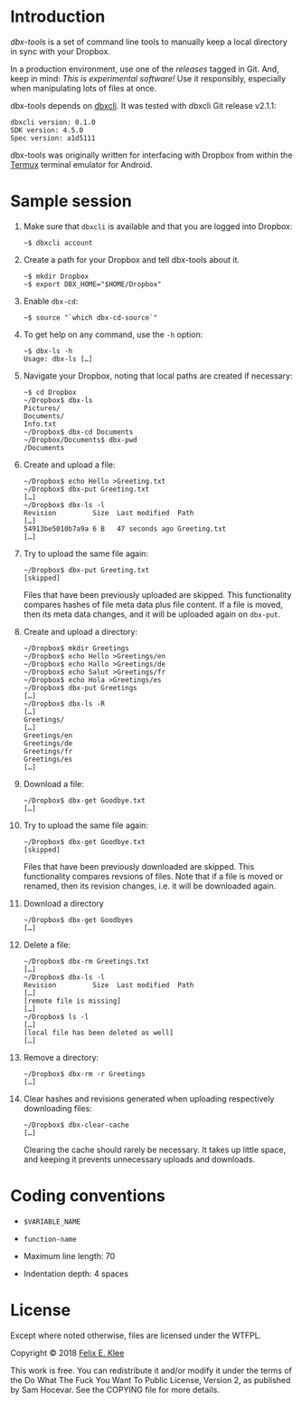 Introduction
============

*dbx-tools* is a set of command line tools to manually keep a local
directory in sync with your Dropbox.

In a production environment, use one of the *releases* tagged in
Git. And, keep in mind: *This is experimental software!* Use it
responsibly, especially when manipulating lots of files at once.

dbx-tools depends on [dbxcli][1]. It was tested with dbxcli Git
release v2.1.1:

    dbxcli version: 0.1.0
    SDK version: 4.5.0
    Spec version: a1d5111

dbx-tools was originally written for interfacing with Dropbox from
within the [Termux][2] terminal emulator for Android.


Sample session
==============

 1. Make sure that `dbxcli` is available and that you are logged into
    Dropbox:

        ~$ dbxcli account

 2. Create a path for your Dropbox and tell dbx-tools about it.

        ~$ mkdir Dropbox
        ~$ export DBX_HOME="$HOME/Dropbox"

 3. Enable `dbx-cd`:

        ~$ source "`which dbx-cd-source`"

 4. To get help on any command, use the `-h` option:

        ~$ dbx-ls -h
        Usage: dbx-ls […]

 5. Navigate your Dropbox, noting that local paths are created if
    necessary:

        ~$ cd Dropbox
        ~/Dropbox$ dbx-ls
        Pictures/
        Documents/
        Info.txt
        ~/Dropbox$ dbx-cd Documents
        ~/Dropbox/Documents$ dbx-pwd
        /Documents

 6. Create and upload a file:

        ~/Dropbox$ echo Hello >Greeting.txt
        ~/Dropbox$ dbx-put Greeting.txt
        […]
        ~/Dropbox$ dbx-ls -l
        Revision         Size  Last modified  Path
        […]
        54913be5010b7a9a 6 B   47 seconds ago Greeting.txt
        […]
 
 7. Try to upload the same file again:
 
        ~/Dropbox$ dbx-put Greeting.txt
        [skipped]
  
    Files that have been previously uploaded are skipped. This
    functionality compares hashes of file meta data plus file
    content. If a file is moved, then its meta data changes, and it
    will be uploaded again on `dbx-put`.

 8. Create and upload a directory:

        ~/Dropbox$ mkdir Greetings
        ~/Dropbox$ echo Hello >Greetings/en
        ~/Dropbox$ echo Hallo >Greetings/de
        ~/Dropbox$ echo Salut >Greetings/fr
        ~/Dropbox$ echo Hola >Greetings/es
        ~/Dropbox$ dbx-put Greetings
        […]
        ~/Dropbox$ dbx-ls -R
        […]
        Greetings/
        […]
        Greetings/en
        Greetings/de
        Greetings/fr
        Greetings/es
        […]

 9. Download a file:
 
        ~/Dropbox$ dbx-get Goodbye.txt
        […]

10. Try to upload the same file again:
 
        ~/Dropbox$ dbx-get Goodbye.txt
        [skipped]
        
    Files that have been previously downloaded are skipped. This
    functionality compares revsions of files. Note that if a file is
    moved or renamed, then its revision changes, i.e. it will be
    downloaded again.

11. Download a directory

        ~/Dropbox$ dbx-get Goodbyes
        […]
 
12. Delete a file:

        ~/Dropbox$ dbx-rm Greetings.txt
        […]
        ~/Dropbox$ dbx-ls -l
        Revision         Size  Last modified  Path
        […]
        [remote file is missing]
        […]
        ~/Dropbox$ ls -l
        […]
        [local file has been deleted as well]
        […]

13. Remove a directory:

        ~/Dropbox$ dbx-rm -r Greetings
        […]

14. Clear hashes and revisions generated when uploading respectively
    downloading files:
    
        ~/Dropbox$ dbx-clear-cache
        […]
        
    Clearing the cache should rarely be necessary. It takes up little
    space, and keeping it prevents unnecessary uploads and downloads.


Coding conventions
==================

  * `$VARIABLE_NAME`
  
  * `function-name`
  
  * Maximum line length: 70
  
  * Indentation depth: 4 spaces


License
=======

Except where noted otherwise, files are licensed under the WTFPL.

Copyright © 2018 [Felix E. Klee](felix.klee@inka.de)

This work is free. You can redistribute it and/or modify it under the
terms of the Do What The Fuck You Want To Public License, Version 2,
as published by Sam Hocevar. See the COPYING file for more details.

[1]: https://github.com/dropbox/dbxcli
[2]: https://termux.com
